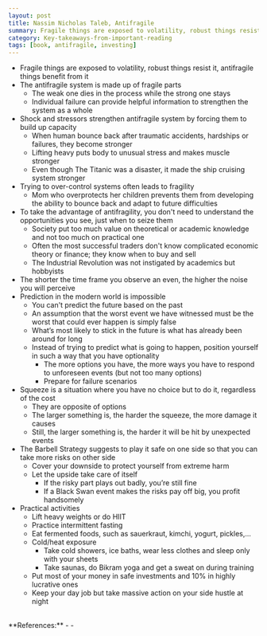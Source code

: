 ```yaml
---
layout: post
title: Nassim Nicholas Taleb, Antifragile
summary: Fragile things are exposed to volatility, robust things resist it, antifragile things benefit from it
category: Key-takeaways-from-important-reading
tags: [book, antifragile, investing]
---
```


- Fragile things are exposed to volatility, robust things resist it, antifragile things benefit from it
- The antifragile system is made up of fragile parts
  - The weak one dies in the process while the strong one stays
  - Individual failure can provide helpful information to strengthen the system as a whole
- Shock and stressors strengthen antifragile system by forcing them to build up capacity
  - When human bounce back after traumatic accidents, hardships or failures, they become stronger
  - Lifting heavy puts body to unusual stress and makes muscle stronger
  - Even though The Titanic was a disaster, it made the ship cruising system stronger
- Trying to over-control systems often leads to fragility
  - Mom who overprotects her children prevents them from developing the ability to bounce back and adapt to future difficulties
- To take the advantage of antifragility, you don't need to understand the opportunities you see, just when to seize them
  - Society put too much value on theoretical or academic knowledge and not too much on practical one
  - Often the most successful traders don't know complicated economic theory or finance; they know when to buy and sell
  - The Industrial Revolution was not instigated by academics but hobbyists
- The shorter the time frame you observe an even, the higher the noise you will perceive
- Prediction in the modern world is impossible
  - You can't predict the future based on the past
  - An assumption that the worst event we have witnessed must be the worst that could ever happen is simply false
  - What’s most likely to stick in the future is what has already been around for long
  - Instead of trying to predict what is going to happen, position yourself in such a way that you have optionality
    - The more options you have, the more ways you have to respond to unforeseen events (but not too many options)
    - Prepare for failure scenarios
- Squeeze is a situation where you have no choice but to do it, regardless of the cost
  - They are opposite of options
  - The larger something is, the harder the squeeze, the more damage it causes
  - Still, the larger something is, the harder it will be hit by unexpected events
- The Barbell Strategy suggests to play it safe on one side so that you can take more risks on other side
  - Cover your downside to protect yourself from extreme harm
  - Let the upside take care of itself
    - If the risky part plays out badly, you’re still fine
    - If a Black Swan event makes the risks pay off big, you profit handsomely
- Practical activities
  - Lift heavy weights or do HIIT
  - Practice intermittent fasting
  - Eat fermented foods, such as sauerkraut, kimchi, yogurt, pickles,...
  - Cold/heat exposure
    - Take cold showers, ice baths, wear less clothes and sleep only with your sheets
    - Take saunas, do Bikram yoga and get a sweat on during training
  - Put most of your money in safe investments and 10% in highly lucrative ones
  - Keep your day job but take massive action on your side hustle at night

<br>
**References:**
- <https://www.amazon.com/Antifragile-Things-That-Disorder-Incerto/dp/0812979680>
- <https://www.reddit.com/r/getdisciplined/comments/4zv1nv/advice_how_to_become_antifragile_and_gain_from/>
